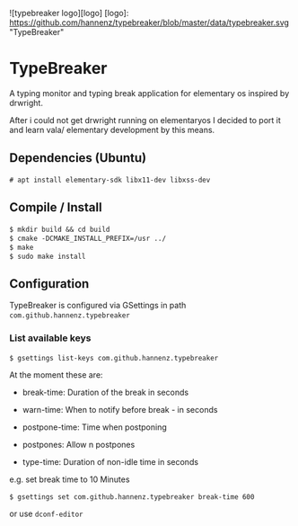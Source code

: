 
![typebreaker logo][logo]
[logo]: https://github.com/hannenz/typebreaker/blob/master/data/typebreaker.svg "TypeBreaker"

# TypeBreaker

A typing monitor and typing break application for elementary os inspired by drwright.

After i could not get drwright running on elementaryos I decided to port it and learn vala/ elementary development by this means.

## Dependencies (Ubuntu)

```
# apt install elementary-sdk libx11-dev libxss-dev
```

## Compile / Install

```
$ mkdir build && cd build
$ cmake -DCMAKE_INSTALL_PREFIX=/usr ../
$ make
$ sudo make install
```

## Configuration

TypeBreaker is configured via GSettings in path `com.github.hannenz.typebreaker`

### List available keys

```
$ gsettings list-keys com.github.hannenz.typebreaker
```

At the moment these are:

- break-time: Duration of the break in seconds

- warn-time: When to notify before break - in seconds

- postpone-time: Time when postponing

- postpones: Allow n postpones

- type-time: Duration of non-idle time in seconds

e.g. set break time to 10 Minutes

```
$ gsettings set com.github.hannenz.typebreaker break-time 600
```

or use `dconf-editor`

